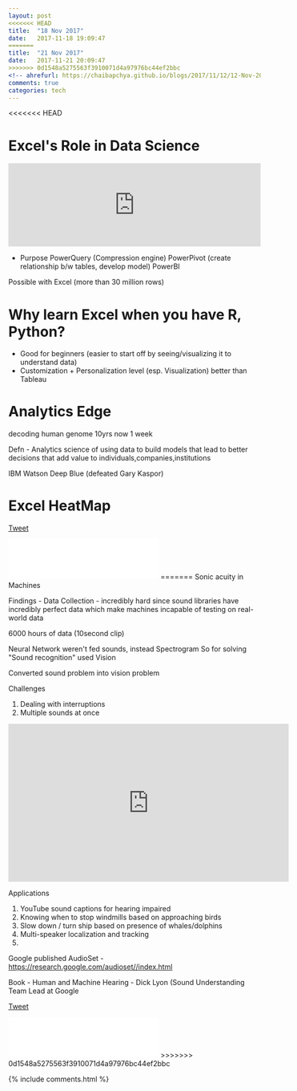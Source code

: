 ```yaml
---
layout: post
<<<<<<< HEAD
title:  "18 Nov 2017"
date:   2017-11-18 19:09:47
=======
title:  "21 Nov 2017"
date:   2017-11-21 20:09:47
>>>>>>> 0d1548a5275563f3910071d4a97976bc44ef2bbc
<!-- ahrefurl: https://chaibapchya.github.io/blogs/2017/11/12/12-Nov-2017.html -->
comments: true
categories: tech
---
```



<<<<<<< HEAD
# Excel's Role in Data Science

<iframe width="100%" height="166" scrolling="no" frameborder="no" src="https://w.soundcloud.com/player/?url=https%3A//api.soundcloud.com/tracks/343302450&amp;color=ff5500&amp;hide_related=true"></iframe>

- Purpose 
PowerQuery (Compression engine)
PowerPivot (create relationship b/w tables, develop model)
PowerBI

Possible with Excel (more than 30 million rows)

# Why learn Excel when you have R, Python?

- Good for beginners (easier to start off by seeing/visualizing it to understand data)
- Customization + Personalization level (esp. Visualization) better than Tableau

# Analytics Edge

decoding human genome 10yrs now 1 week

Defn - Analytics
science of using data to build models that lead to better decisions that add value to individuals,companies,institutions

IBM Watson
Deep Blue (defeated Gary Kaspor)

# Excel HeatMap


<div class="g-plus" data-action="share" data-href="https://chaibapchya.github.io/blogs/tech/2017/11/18/2017-11-18.html"></div>

<a href="https://twitter.com/share" class="twitter-share-button" data-url="https://chaibapchya.github.io/blogs/tech/2017/11/18/2017-11-18.html" data-via="chaibapchya" data-size="large" data-hashtags="TheConquestOfWhy,Tech,Data">Tweet</a>
<script>!function(d,s,id){var js,fjs=d.getElementsByTagName(s)[0],p=/^http:/.test(d.location)?'http':'https';if(!d.getElementById(id)){js=d.createElement(s);js.id=id;js.src=p+'://platform.twitter.com/widgets.js';fjs.parentNode.insertBefore(js,fjs);}}(document, 'script', 'twitter-wjs');</script>

<iframe src="//www.facebook.com/plugins/like.php?href=https%3A//chaibapchya.github.io/blogs/tech/2017/11/18/2017-11-18.html&amp;width&amp;layout=standard&amp;action=like&amp;show_faces=true&amp;share=true&amp;height=80&amp;appId=2079840108912058" scrolling="no" frameborder="0" style="border:none; overflow:hidden; height:80px;" allowTransparency="true"></iframe>
=======
Sonic acuity in Machines

Findings - 
Data Collection - incredibly hard since sound libraries have incredibly perfect data which make machines incapable of testing on real-world data

6000 hours of data (10second clip)

Neural Network weren't fed sounds, instead Spectrogram
So for solving "Sound recognition" used Vision

Converted sound problem into vision problem

Challenges
1. Dealing with interruptions
2. Multiple sounds at once

<iframe width="560" height="315" src="https://www.youtube.com/embed/F0-RiOqgG68" frameborder="0" allowfullscreen></iframe>

Applications
1. YouTube sound captions for hearing impaired
2. Knowing when to stop windmills based on approaching birds
3. Slow down / turn ship based on presence of whales/dolphins
4. Multi-speaker localization and tracking
5. 

Google published AudioSet - https://research.google.com/audioset//index.html

Book - Human and Machine Hearing - Dick Lyon (Sound Understanding Team Lead at Google

<div class="g-plus" data-action="share" data-href="https://chaibapchya.github.io/blogs/tech/2017/11/21/2017-11-21.html"></div>

<a href="https://twitter.com/share" class="twitter-share-button" data-url="https://chaibapchya.github.io/blogs/tech/2017/11/21/2017-11-21.html" data-via="chaibapchya" data-size="large" data-hashtags="TheConquestOfWhy,Tech,Data">Tweet</a>
<script>!function(d,s,id){var js,fjs=d.getElementsByTagName(s)[0],p=/^http:/.test(d.location)?'http':'https';if(!d.getElementById(id)){js=d.createElement(s);js.id=id;js.src=p+'://platform.twitter.com/widgets.js';fjs.parentNode.insertBefore(js,fjs);}}(document, 'script', 'twitter-wjs');</script>

<iframe src="//www.facebook.com/plugins/like.php?href=https%3A//chaibapchya.github.io/blogs/tech/2017/11/21/2017-11-21.html&amp;width&amp;layout=standard&amp;action=like&amp;show_faces=true&amp;share=true&amp;height=80&amp;appId=2079840108912058" scrolling="no" frameborder="0" style="border:none; overflow:hidden; height:80px;" allowTransparency="true"></iframe>
>>>>>>> 0d1548a5275563f3910071d4a97976bc44ef2bbc

[firebug]: https://addons.mozilla.org/en-US/firefox/addon/firebug/
[chrome-dev-tools]: https://developer.chrome.com/devtools


{% include comments.html %}
